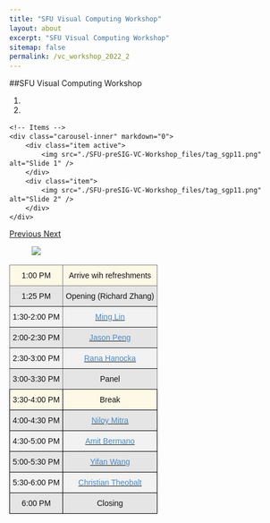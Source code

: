 ```yaml
---
title: "SFU Visual Computing Workshop"
layout: about
excerpt: "SFU Visual Computing Workshop"
sitemap: false
permalink: /vc_workshop_2022_2
---
```


##SFU Visual Computing Workshop

<div class="col-sm-12">

<div class="col-sm-8">
<div markdown="0" id="carousel" class="carousel slide" data-ride="carousel" data-interval="7000" data-pause="hover" >
    <!-- Menu -->
    <ol class="carousel-indicators">
        <li data-target="#carousel" data-slide-to="0" class="active"></li>
        <li data-target="#carousel" data-slide-to="1"></li>
    </ol>

    <!-- Items -->
    <div class="carousel-inner" markdown="0">            
        <div class="item active">
            <img src="./SFU-preSIG-VC-Workshop_files/tag_sgp11.png" alt="Slide 1" />
        </div>
        <div class="item">
            <img src="./SFU-preSIG-VC-Workshop_files/tag_sgp11.png" alt="Slide 2" />
        </div>
    </div> 
  <a class="left carousel-control" href="#carousel" role="button" data-slide="prev">
    <span class="glyphicon glyphicon-chevron-left" aria-hidden="true"></span>
    <span class="sr-only">Previous</span>
  </a>
  <a class="right carousel-control" href="#carousel" role="button" data-slide="next">
    <span class="glyphicon glyphicon-chevron-right" aria-hidden="true"></span>
    <span class="sr-only">Next</span>
  </a>
</div>
</div>


<div style="padding: 0px;">
<figure class="fourth">
  <img src="{{ site.url }}{{ site.baseurl }}/images/logopic/sfu_logo.png" style="height: 50px">
</figure>

<style type="text/css">
.tg  {border-collapse:collapse;border-spacing:0;}
.tg td{border-color:black;border-style:solid;border-width:1px;font-family:Arial, sans-serif;font-size:14px;
  overflow:hidden;padding:10px 5px;word-break:normal;}
.tg th{border-color:black;border-style:solid;border-width:1px;font-family:Arial, sans-serif;font-size:14px;
  font-weight:normal;overflow:hidden;padding:10px 5px;word-break:normal;}
.tg .tg-g2y5{background-color:#F2F2F2;border-color:inherit;color:#478AC9;text-align:center;vertical-align:top}
.tg .tg-fie3{background-color:#FEF9E6;border-color:inherit;color:#111;text-align:center;vertical-align:middle}
.tg .tg-ukjc{background-color:#E5E5E5;border-color:inherit;color:#111;text-align:center;vertical-align:middle}
.tg .tg-n1gk{background-color:#F2F2F2;border-color:inherit;color:#111;text-align:center;vertical-align:middle}
.tg .tg-rg4n{background-color:#E5E5E5;border-color:inherit;color:#478AC9;text-align:center;vertical-align:top}
.tg .tg-eb8k{background-color:#FEF9E6;color:#111;text-align:center;vertical-align:middle}
.tg .tg-v4c1{background-color:#E5E5E5;color:#111;text-align:center;vertical-align:middle}
.tg .tg-03jk{background-color:#E5E5E5;color:#478AC9;text-align:center;vertical-align:top}
.tg .tg-0879{background-color:#F2F2F2;color:#111;text-align:center;vertical-align:middle}
.tg .tg-57es{background-color:#F2F2F2;color:#478AC9;text-align:center;vertical-align:top}
</style>
<table class="tg">
<thead>
  <tr>
    <th class="tg-fie3"><span style="font-weight:inherit;color:#111;background-color:#FEF9E6">1:00 PM</span></th>
    <th class="tg-fie3"><span style="font-weight:inherit;color:#111;background-color:#FEF9E6">Arrive wih refreshments</span></th>
  </tr>
</thead>
<tbody>
  <tr>
    <td class="tg-ukjc"><span style="font-weight:inherit">1:25 PM</span></td>
    <td class="tg-ukjc"><span style="font-weight:inherit">Opening (Richard Zhang)</span></td>
  </tr>
  <tr>
    <td class="tg-n1gk"><span style="font-weight:inherit">1:30-2:00 PM</span></td>
    <td class="tg-g2y5"><a href="https://www.linkedin.com/in/mlin2/"><span style="font-weight:inherit;font-style:initial;text-decoration:none;color:#478AC9;background-color:transparent">Ming Lin</span></a></td>
  </tr>
  <tr>
    <td class="tg-ukjc"><span style="font-weight:inherit">2:00-2:30 PM</span></td>
    <td class="tg-rg4n"><a href="https://xbpeng.github.io/"><span style="font-weight:inherit;font-style:initial;text-decoration:none;color:#478AC9;background-color:transparent">Jason Peng</span></a></td>
  </tr>
  <tr>
    <td class="tg-n1gk"><span style="font-weight:inherit">2:30-3:00 PM</span></td>
    <td class="tg-g2y5"><a href="https://people.cs.uchicago.edu/~ranahanocka/"><span style="font-weight:inherit;font-style:initial;text-decoration:none;color:#478AC9;background-color:transparent">Rana Hanocka</span></a></td>
  </tr>
  <tr>
    <td class="tg-ukjc"><span style="font-weight:inherit;color:#111;background-color:#E5E5E5">3:00-3:30 PM</span></td>
    <td class="tg-ukjc"><span style="font-weight:inherit;color:#111;background-color:#E5E5E5">Panel</span></td>
  </tr>
  <tr>
    <td class="tg-eb8k"><span style="font-weight:inherit;color:#111;background-color:#FEF9E6">3:30-4:00 PM</span></td>
    <td class="tg-eb8k"><span style="font-weight:inherit;color:#111;background-color:#FEF9E6">Break </span></td>
  </tr>
  <tr>
    <td class="tg-v4c1"><span style="font-weight:inherit">4:00-4:30 PM</span></td>
    <td class="tg-03jk"><a href="http://www0.cs.ucl.ac.uk/staff/n.mitra/"><span style="font-weight:inherit;font-style:initial;text-decoration:none;color:#478AC9;background-color:transparent">Niloy Mitra</span></a></td>
  </tr>
  <tr>
    <td class="tg-0879"><span style="font-weight:inherit">4:30-5:00 PM</span></td>
    <td class="tg-57es"><a href="https://www.cs.tau.ac.il/~amberman/"><span style="font-weight:inherit;font-style:initial;text-decoration:none;color:#478AC9;background-color:transparent">Amit Bermano</span></a></td>
  </tr>
  <tr>
    <td class="tg-v4c1"><span style="font-weight:inherit">5:00-5:30 PM</span></td>
    <td class="tg-03jk"><a href="https://yifita.netlify.app/"><span style="font-weight:inherit;font-style:initial;text-decoration:none;color:#478AC9;background-color:transparent">Yifan Wang</span></a></td>
  </tr>
  <tr>
    <td class="tg-0879"><span style="font-weight:inherit;color:#111;background-color:#F2F2F2">5:30-6:00 PM</span></td>
    <td class="tg-57es"><a href="https://people.mpi-inf.mpg.de/~theobalt/"><span style="font-weight:inherit;font-style:initial;text-decoration:none;color:#478AC9;background-color:transparent">Christian Theobalt</span></a></td>
  </tr>
  <tr>
    <td class="tg-v4c1"><span style="font-weight:inherit">6:00 PM</span></td>
    <td class="tg-v4c1"><span style="font-weight:inherit">Closing</span></td>
  </tr>
</tbody>
</table>
        
</div>


